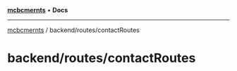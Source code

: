 [**mcbcmernts**](../../../README.md) • **Docs**

---

[mcbcmernts](../../../modules.md) / backend/routes/contactRoutes

# backend/routes/contactRoutes
